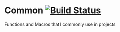 # Common [![Build Status](https://travis-ci.org/amagura/commoner.svg?branch=not-a-library)](https://travis-ci.org/amagura/commoner)
Functions and Macros that I commonly use in projects
